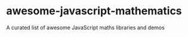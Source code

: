 awesome-javascript-mathematics
==============================

A curated list of awesome JavaScript maths libraries and demos
